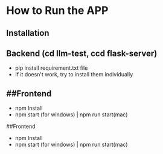 # How to Run the APP

## Installation
## Backend (cd llm-test, ccd flask-server)

- pip install requirement.txt file
- If it doesn't work, try to install them individually
## ##Frontend

- npm Install
- npm start (for windows) | npm run start(mac)



##Frontend
- npm Install
- npm start (for windows) | npm run start(mac)
  

